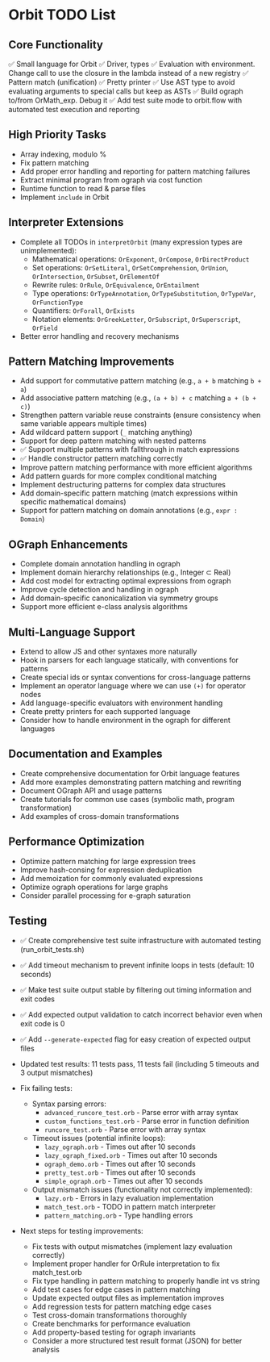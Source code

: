 # Orbit TODO List

## Core Functionality
✅ Small language for Orbit
✅ Driver, types
✅ Evaluation with environment. Change call to use the closure in the lambda instead of a new registry
✅ Pattern match (unification)
✅ Pretty printer
✅ Use AST type to avoid evaluating arguments to special calls but keep as ASTs
✅ Build ograph to/from OrMath_exp. Debug it
✅ Add test suite mode to orbit.flow with automated test execution and reporting

## High Priority Tasks
- Array indexing, modulo %
- Fix pattern matching
- Add proper error handling and reporting for pattern matching failures
- Extract minimal program from ograph via cost function
- Runtime function to read & parse files
- Implement `include` in Orbit

## Interpreter Extensions
- Complete all TODOs in `interpretOrbit` (many expression types are unimplemented):
  - Mathematical operations: `OrExponent`, `OrCompose`, `OrDirectProduct`
  - Set operations: `OrSetLiteral`, `OrSetComprehension`, `OrUnion`, `OrIntersection`, `OrSubset`, `OrElementOf`
  - Rewrite rules: `OrRule`, `OrEquivalence`, `OrEntailment`
  - Type operations: `OrTypeAnnotation`, `OrTypeSubstitution`, `OrTypeVar`, `OrFunctionType`
  - Quantifiers: `OrForall`, `OrExists`
  - Notation elements: `OrGreekLetter`, `OrSubscript`, `OrSuperscript`, `OrField`
- Better error handling and recovery mechanisms

## Pattern Matching Improvements
- Add support for commutative pattern matching (e.g., `a + b` matching `b + a`)
- Add associative pattern matching (e.g., `(a + b) + c` matching `a + (b + c)`)
- Strengthen pattern variable reuse constraints (ensure consistency when same variable appears multiple times)
- Add wildcard pattern support (`_` matching anything)
- Support for deep pattern matching with nested patterns
- ✅ Support multiple patterns with fallthrough in match expressions
- ✅ Handle constructor pattern matching correctly
- Improve pattern matching performance with more efficient algorithms
- Add pattern guards for more complex conditional matching
- Implement destructuring patterns for complex data structures
- Add domain-specific pattern matching (match expressions within specific mathematical domains)
- Support for pattern matching on domain annotations (e.g., `expr : Domain`)

## OGraph Enhancements
- Complete domain annotation handling in ograph
- Implement domain hierarchy relationships (e.g., Integer ⊂ Real)
- Add cost model for extracting optimal expressions from ograph
- Improve cycle detection and handling in ograph
- Add domain-specific canonicalization via symmetry groups
- Support more efficient e-class analysis algorithms

## Multi-Language Support
- Extend to allow JS and other syntaxes more naturally
- Hook in parsers for each language statically, with conventions for patterns
- Create special ids or syntax conventions for cross-language patterns
- Implement an operator language where we can use `(+)` for operator nodes
- Add language-specific evaluators with environment handling
- Create pretty printers for each supported language
- Consider how to handle environment in the ograph for different languages

## Documentation and Examples
- Create comprehensive documentation for Orbit language features
- Add more examples demonstrating pattern matching and rewriting
- Document OGraph API and usage patterns
- Create tutorials for common use cases (symbolic math, program transformation)
- Add examples of cross-domain transformations

## Performance Optimization
- Optimize pattern matching for large expression trees
- Improve hash-consing for expression deduplication
- Add memoization for commonly evaluated expressions
- Optimize ograph operations for large graphs
- Consider parallel processing for e-graph saturation

## Testing
- ✅ Create comprehensive test suite infrastructure with automated testing (run_orbit_tests.sh)
- ✅ Add timeout mechanism to prevent infinite loops in tests (default: 10 seconds)
- ✅ Make test suite output stable by filtering out timing information and exit codes
- ✅ Add expected output validation to catch incorrect behavior even when exit code is 0
- ✅ Add `--generate-expected` flag for easy creation of expected output files

- Updated test results: 11 tests pass, 11 tests fail (including 5 timeouts and 3 output mismatches)
- Fix failing tests:
  - Syntax parsing errors:
    - `advanced_runcore_test.orb` - Parse error with array syntax
    - `custom_functions_test.orb` - Parse error in function definition
    - `runcore_test.orb` - Parse error with array syntax
  - Timeout issues (potential infinite loops):
    - `lazy_ograph.orb` - Times out after 10 seconds
    - `lazy_ograph_fixed.orb` - Times out after 10 seconds
    - `ograph_demo.orb` - Times out after 10 seconds
    - `pretty_test.orb` - Times out after 10 seconds
    - `simple_ograph.orb` - Times out after 10 seconds
  - Output mismatch issues (functionality not correctly implemented):
    - `lazy.orb` - Errors in lazy evaluation implementation
    - `match_test.orb` - TODO in pattern match interpreter
    - `pattern_matching.orb` - Type handling errors

- Next steps for testing improvements:
  - Fix tests with output mismatches (implement lazy evaluation correctly)
  - Implement proper handler for OrRule interpretation to fix match_test.orb
  - Fix type handling in pattern matching to properly handle int vs string
  - Add test cases for edge cases in pattern matching
  - Update expected output files as implementation improves
  - Add regression tests for pattern matching edge cases
  - Test cross-domain transformations thoroughly
  - Create benchmarks for performance evaluation
  - Add property-based testing for ograph invariants
  - Consider a more structured test result format (JSON) for better analysis